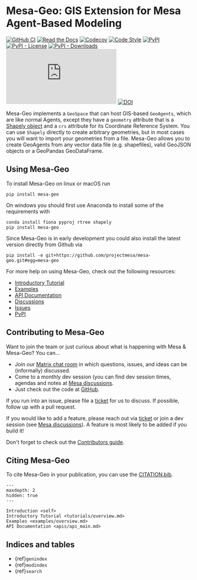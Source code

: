 # Mesa-Geo: GIS Extension for Mesa Agent-Based Modeling

[![GitHub CI](https://github.com/projectmesa/mesa-geo/workflows/build/badge.svg)](https://github.com/projectmesa/mesa-geo/actions)
[![Read the Docs](https://readthedocs.org/projects/mesa-geo/badge/?version=main)](https://mesa-geo.readthedocs.io/en/main)
[![Codecov](https://codecov.io/gh/projectmesa/mesa-geo/branch/main/graph/badge.svg)](https://codecov.io/gh/projectmesa/mesa-geo)
[![Code Style](https://img.shields.io/badge/code%20style-black-000000.svg)](https://github.com/psf/black)
[![PyPI](https://img.shields.io/pypi/v/mesa-geo.svg)](https://pypi.org/project/mesa-geo)
[![PyPI - License](https://img.shields.io/pypi/l/mesa-geo)](https://pypi.org/project/mesa-geo/)
[![PyPI - Downloads](https://img.shields.io/pypi/dw/mesa-geo)](https://pypistats.org/packages/mesa-geo)
[![Matrix Chat](https://img.shields.io/matrix/mesa-geo:matrix.org?label=chat&logo=Matrix)](https://matrix.to/#/#mesa-geo:matrix.org)
[![DOI](https://zenodo.org/badge/DOI/10.1145/3557989.3566157.svg)](https://doi.org/10.1145/3557989.3566157)

Mesa-Geo implements a `GeoSpace` that can host GIS-based `GeoAgents`, which are like normal Agents, except they have a `geometry` attribute that is a [Shapely object](https://shapely.readthedocs.io/en/latest/manual.html) and a `crs` attribute for its Coordinate Reference System. You can use `Shapely` directly to create arbitrary geometries, but in most cases you will want to import your geometries from a file. Mesa-Geo allows you to create GeoAgents from any vector data file (e.g. shapefiles), valid GeoJSON objects or a GeoPandas GeoDataFrame.

## Using Mesa-Geo

To install Mesa-Geo on linux or macOS run

```shell
pip install mesa-geo
```

On windows you should first use Anaconda to install some of the requirements with

```shell
conda install fiona pyproj rtree shapely
pip install mesa-geo
```

Since Mesa-Geo is in early development you could also install the latest version directly from Github via

```shell
pip install -e git+https://github.com/projectmesa/mesa-geo.git#egg=mesa-geo
```

For more help on using Mesa-Geo, check out the following resources:

- [Introductory Tutorial](tutorials/overview.md)
- [Examples](examples/overview.md)
- [API Documentation](apis/api_main.md)
- [Discussions](https://github.com/projectmesa/mesa/discussions)
- [Issues](https://github.com/projectmesa/mesa-geo/issues)
- [PyPI](https://pypi.org/project/mesa-geo/)

## Contributing to Mesa-Geo

Want to join the team or just curious about what is happening with Mesa & Mesa-Geo? You can...

  * Join our [Matrix chat room](https://matrix.to/#/#mesa-geo:matrix.org) in which questions, issues, and ideas can be (informally) discussed.
  * Come to a monthly dev session (you can find dev session times, agendas and notes at [Mesa discussions](https://github.com/projectmesa/mesa/discussions).
  * Just check out the code at [GitHub](https://github.com/projectmesa/mesa-geo/).

If you run into an issue, please file a [ticket](https://github.com/projectmesa/mesa-geo/issues) for us to discuss. If possible, follow up with a pull request.

If you would like to add a feature, please reach out via [ticket](https://github.com/projectmesa/mesa-geo/issues) or join a dev session (see [Mesa discussions](https://github.com/projectmesa/mesa/discussions)).
A feature is most likely to be added if you build it!

Don't forget to check out the [Contributors guide](https://github.com/projectmesa/mesa-geo/blob/main/CONTRIBUTING.md).

## Citing Mesa-Geo

To cite Mesa-Geo in your publication, you can use the [CITATION.bib](https://github.com/projectmesa/mesa-geo/blob/main/CITATION.bib).


```{toctree}
---
maxdepth: 2
hidden: true
---

Introduction <self>
Introductory Tutorial <tutorials/overview.md>
Examples <examples/overview.md>
API Documentation <apis/api_main.md>

```

## Indices and tables

- {ref}`genindex`
- {ref}`modindex`
- {ref}`search`